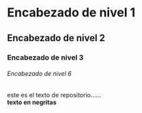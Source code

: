 # Encabezado de nivel 1

## Encabezado de nivel 2

### Encabezado de nivel 3

###### Encabezado de nivel 6

este es el texto de repositorio......  
**texto en negritas**

